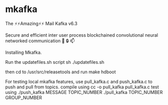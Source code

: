 # mkafka
The :zap::zap:Amazing:zap::zap: Mail Kafka v6.3

Secure and efficient inter user process blockchained convolutional neural networked communication :key: :lock: :mailbox:


Installing Mkafka.


Run the updatefiles.sh script 
sh ./updatefiles.sh

then cd to /usr/src/releasetools and run 
make hdboot

For testing local mkafka features, use pull_kafka.c and push_kafka.c to push and pull from topics. 
  compile using cc -o pull_kafka pull_kafka.c 
  test using ./push_kafka MESSAGE TOPIC_NUMBER 
  ./pull_kafka TOPIC_NUMBER GROUP_NUMBER 
  
  
